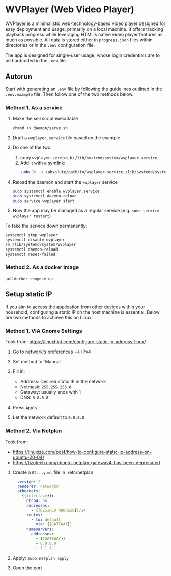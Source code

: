 # WVPlayer (Web Video Player)

WVPlayer is a minimalistic web-technology-based video player designed for easy deployment and usage, primarily on a local machine. It offers tracking playback progress while leveraging HTML's native video player features as much as possible. All data is stored either in `progress.json` files within directories or in the `.env` configuration file.

The app is designed for single-user usage, whose login credentials are to be hardcoded in the `.env` file.

## Autorun

Start with generating an `.env` file by following the guidelines outlined in the `.env.example` file. Then follow one of the two methods below.

### Method 1. As a service

1. Make the sell script executable

   ```bash
   chmod +x daemon/serve.sh
   ```

1. Draft a `wvplayer.service` file based on the example

1. Do one of the two:

   1. copy `wvplayer.service` to `/lib/systemd/system/wvplayer.service`
   1. Add it with a symlink:
      ```bash
      sudo ln -s /absolute/path/to/wvplayer.service /lib/systemd/system
      ```

1. Reload the daemon and start the `wvplayer` service

   ```bash
   sudo systemctl enable wvplayer.service
   sudo systemctl daemon-reload
   sudo service wvplayer start
   ```

1. Now the app may be managed as a regular service (e.g. `sudo service wvplayer restart`)

To take the service down permanently:

```bash
systemctl stop wvplayer
systemctl disable wvplayer
rm /lib/systemd/system/wvplayer
systemctl daemon-reload
systemctl reset-failed
```

### Method 2. As a docker image

just `docker compose up`

## Setup static IP

If you aim to access the application from other devices within your household, configuring a static IP on the host machine is essential. Below are two methods to achieve this on Linux.

### Method 1. VIA Gnome Settings

Took from: https://linuxhint.com/configure-static-ip-address-linux/

1. Go to network's preferences --> IPv4

1. Set method to `Manual

1. Fill in:

   - Address: Desired static IP in the network
   - Netmask: `255.255.255.0`
   - Gateway: usually ends with 1
   - DNS: `8.8.8.8`

1. Press `Apply`

1. Let the network default to `0.0.0.0`

### Method 2. Via Netplan

Took from:

- https://linuxize.com/post/how-to-configure-static-ip-address-on-ubuntu-20-04/
- https://tizutech.com/ubuntu-netplan-gateway4-has-been-deprecated

1. Create a `02...yaml` file in `/etc/netplan

   ```yml
     version: 2
     renderer: networkd
     ethernets:
       {{interface}}:
         dhcp4: no
         addresses:
           - {{DESIRED ADDRESS}}/24
         routes:
           - to: default
             via: {{GATEWAY}}
         nameservers:
           addresses:
             - {{GATEWAY}}
             - 8.8.8.8
             - 1.1.1.1
   ```

1. Apply: `sudo netplan apply`

1. Open the port
